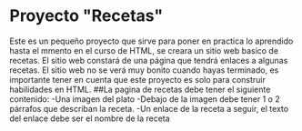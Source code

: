 # Proyecto  "Recetas"
Este es un pequeño proyecto que sirve para poner en practica lo aprendido hasta el mmento en el curso de HTML, se creara un sitio web basico de recetas.
El sitio web constará de una página  que tendrá enlaces a algunas recetas. El sitio web no se verá muy bonito cuando hayas terminado, es importante tener en cuenta que este proyecto es solo para construir habilidades en HTML.
##La pagina de recetas debe tener el siguiente contenido: 
-Una imagen del plato
-Debajo de la imagen debe tener 1 o 2 párrafos que describan la receta.
-Un enlace de la receta a seguir, el texto del enlace debe ser el nombre de la receta

